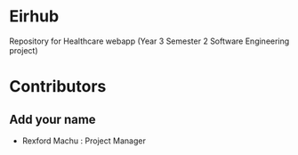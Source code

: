 # Eirhub

Repository for Healthcare webapp (Year 3 Semester 2 Software Engineering project)


# Contributors
## Add your name 
- Rexford Machu : Project Manager